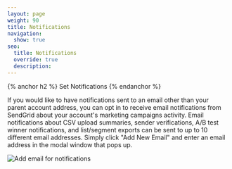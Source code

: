 ```yaml
---
layout: page
weight: 90
title: Notifications
navigation:
  show: true
seo:
  title: Notifications
  override: true
  description:
---
```


{% anchor h2 %}
Set Notifications
{% endanchor %}

If you would like to have notifications sent to an email other than your parent account address, you can opt in to receive email notifications from SendGrid about your account's marketing campaigns activity. Email notifications about CSV upload summaries, sender verifications, A/B test winner notifications, and list/segment exports can be sent to up to 10 different email addresses. Simply click "Add New Email" and enter an email address in the modal window that pops up.

![]({{root_url}}/images/marketing_campaigns_notifications.png "Add email for notifications")

